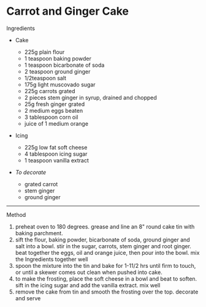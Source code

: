 # Carrot and Ginger Cake

Ingredients

-   Cake

    -   225g plain flour
    -   1 teaspoon baking powder
    -   1 teaspoon bicarbonate of soda
    -   2 teaspoon ground ginger
    -   1/2teaspoon salt
    -   175g light muscovado sugar
    -   225g carrots grated
    -   2 pieces stem ginger in syrup, drained and chopped
    -   25g fresh ginger grated
    -   2 medium eggs beaten
    -   3 tablespoon corn oil
    -   juice of 1 medium orange

-   Icing

    -   225g low fat soft cheese
    -   4 tablespoon icing sugar
    -   1 teaspoon vanilla extract

-   *To decorate*

    -   grated carrot
    -   stem ginger
    -   ground ginger

--------------------------------------------------------------------------------

Method

1.  preheat oven to 180 degrees. grease and line an 8" round cake tin with
    baking parchment.
2.  sift the flour, baking powder, bicarbonate of soda, ground ginger and salt
    into a bowl. stir in the sugar, carrots, stem ginger and root ginger. beat
    together the eggs, oil and orange juice, then pour into the bowl. mix the
    Ingredients together well
3.  spoon the mixture into the tin and bake for 1-11/2 hrs until firm to touch,
    or until a skewer comes out clean when pushed into cake.
4.  to make the frosting, place the soft cheese in a bowl and beat to soften.
    sift in the icing sugar and add the vanilla extract. mix well
5.  remove the cake from tin and smooth the frosting over the top. decorate and
    serve
